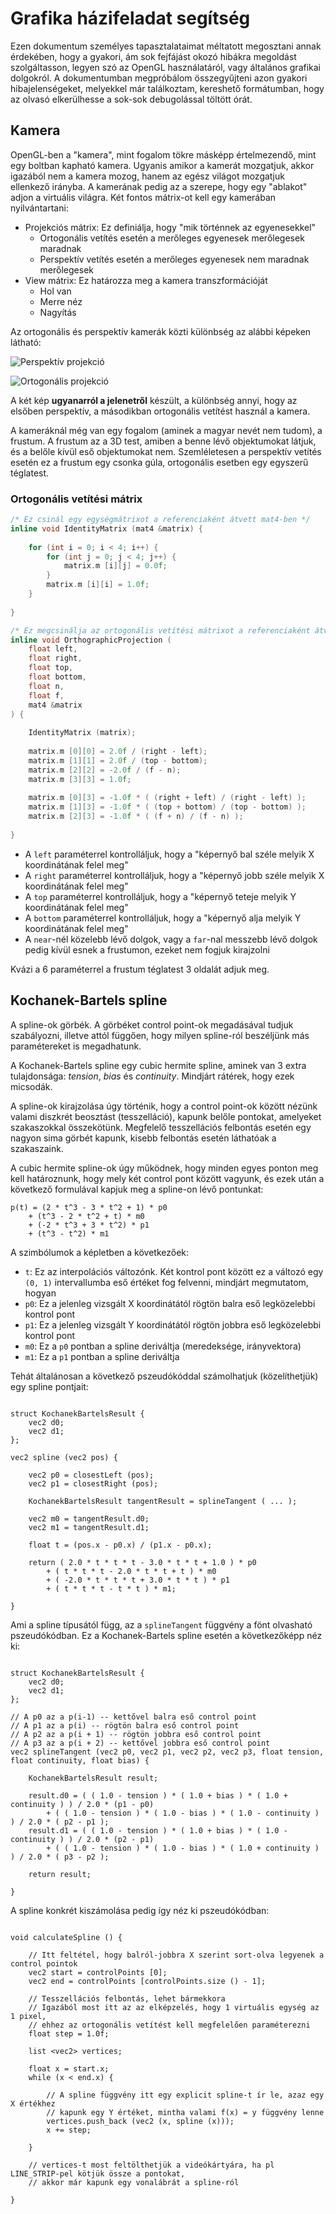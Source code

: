 # Grafika házifeladat segítség

Ezen dokumentum személyes tapasztalataimat méltatott megosztani annak érdekében, hogy
a gyakori, ám sok fejfájást okozó hibákra megoldást szolgáltasson, legyen szó az
OpenGL használatáról, vagy általános grafikai dolgokról. A dokumentumban megpróbálom
összegyűjteni azon gyakori hibajelenségeket, melyekkel már találkoztam, kereshető
formátumban, hogy az olvasó elkerülhesse a sok-sok debugolással töltött órát.

## Kamera

OpenGL-ben a "kamera", mint fogalom tökre másképp értelmezendő, mint egy boltban 
kapható kamera. Ugyanis amikor a kamerát mozgatjuk, akkor igazából nem a kamera
mozog, hanem az egész világot mozgatjuk ellenkező irányba. A kamerának pedig 
az a szerepe, hogy egy "ablakot" adjon a virtuális világra. Két fontos mátrix-ot
kell egy kamerában nyilvántartani:

* Projekciós mátrix: Ez definiálja, hogy "mik történnek az egyenesekkel"
	* Ortogonális vetítés esetén a merőleges egyenesek merőlegesek maradnak
	* Perspektív vetítés esetén a merőleges egyenesek nem maradnak merőlegesek
* View mátrix: Ez határozza meg a kamera transzformációját
	* Hol van
	* Merre néz
	* Nagyítás

Az ortogonális és perspektív kamerák közti különbség az alábbi képeken látható:

![Perspektív projekció](perspective.png)

![Ortogonális projekció](orthographic.png)

A két kép **ugyanarról a jelenetről** készült, a különbség annyi, hogy az elsőben
perspektív, a másodikban ortogonális vetítést használ a kamera.

A kameráknál még van egy fogalom (aminek a magyar nevét nem tudom), a frustum.
A frustum az a 3D test, amiben a benne lévő objektumokat látjuk, és a belőle kívül
eső objektumokat nem. Szemléletesen a perspektív vetítés esetén ez a frustum egy
csonka gúla, ortogonális esetben egy egyszerű téglatest.

### Ortogonális vetítési mátrix

```cpp
/* Ez csinál egy egységmátrixot a referenciaként átvett mat4-ben */
inline void IdentityMatrix (mat4 &matrix) {
	
	for (int i = 0; i < 4; i++) {
		for (int j = 0; j < 4; j++) {
			matrix.m [i][j] = 0.0f;
		}
		matrix.m [i][i] = 1.0f;
	}
	
}

/* Ez megcsinálja az ortogonális vetítési mátrixot a referenciaként átvett mat4-ben */
inline void OrthographicProjection (
	float left, 
	float right, 
	float top, 
	float bottom,
	float n,
	float f,
	mat4 &matrix
) {
	
	IdentityMatrix (matrix);
	
	matrix.m [0][0] = 2.0f / (right - left);
	matrix.m [1][1] = 2.0f / (top - bottom);
	matrix.m [2][2] = -2.0f / (f - n);
	matrix.m [3][3] = 1.0f;
	
	matrix.m [0][3] = -1.0f * ( (right + left) / (right - left) );
	matrix.m [1][3] = -1.0f * ( (top + bottom) / (top - bottom) );
	matrix.m [2][3] = -1.0f * ( (f + n) / (f - n) );
	
}
```

* A `left` paraméterrel kontrolláljuk, hogy a "képernyő bal széle melyik X koordinátának felel meg"
* A `right` paraméterrel kontrolláljuk, hogy a "képernyő jobb széle melyik X koordinátának felel meg"
* A `top` paraméterrel kontrolláljuk, hogy a "képernyő teteje melyik Y koordinátának felel meg"
* A `bottom` paraméterrel kontrolláljuk, hogy a "képernyő alja melyik Y koordinátának felel meg"
* A `near`-nél közelebb lévő dolgok, vagy a `far`-nal messzebb lévő dolgok pedig kívül esnek a frustumon, ezeket nem fogjuk kirajzolni

Kvázi a 6 paraméterrel a frustum téglatest 3 oldalát adjuk meg.

## Kochanek-Bartels spline

A spline-ok görbék. A görbéket control point-ok megadásával tudjuk szabályozni, illetve attól függően,
hogy milyen spline-ról beszéljünk más paramétereket is megadhatunk. 

A Kochanek-Bartels spline egy cubic hermite spline, aminek van 3 extra tulajdonsága: _tension_, 
_bias_ és _continuity_. Mindjárt rátérek, hogy ezek micsodák.

A spline-ok kirajzolása úgy történik, hogy a control point-ok között nézünk valami diszkrét beosztást
(tesszelláció), kapunk belőle pontokat, amelyeket szakaszokkal összekötünk. Megfelelő tesszellációs
felbontás esetén egy nagyon sima görbét kapunk, kisebb felbontás esetén láthatóak a szakaszaink.

A cubic hermite spline-ok úgy működnek, hogy minden egyes ponton meg kell határoznunk, hogy mely
két control pont között vagyunk, és ezek után a következő formulával kapjuk meg a spline-on lévő
pontunkat:

```
p(t) = (2 * t^3 - 3 * t^2 + 1) * p0
	+ (t^3 - 2 * t^2 + t) * m0
	+ (-2 * t^3 + 3 * t^2) * p1
	+ (t^3 - t^2) * m1
```

A szimbólumok a képletben a következőek:
	
* `t`: Ez az interpolációs változónk. Két kontrol pont között ez a változó egy `(0, 1)` intervallumba eső értéket
fog felvenni, mindjárt megmutatom, hogyan
* `p0`: Ez a jelenleg vizsgált X koordinátától rögtön balra eső legközelebbi kontrol pont
* `p1`: Ez a jelenleg vizsgált Y koordinátától rögtön jobbra eső legközelebbi kontrol pont
* `m0`: Ez a `p0` pontban a spline deriváltja (meredeksége, irányvektora)
* `m1`: Ez a `p1` pontban a spline deriváltja

Tehát általánosan a következő pszeudókóddal számolhatjuk (közelíthetjük) egy spline pontjait:

```

struct KochanekBartelsResult {
	vec2 d0;
	vec2 d1;
};

vec2 spline (vec2 pos) {

	vec2 p0 = closestLeft (pos);
	vec2 p1 = closestRight (pos);

	KochanekBartelsResult tangentResult = splineTangent ( ... );

	vec2 m0 = tangentResult.d0;
	vec2 m1 = tangentResult.d1;

	float t = (pos.x - p0.x) / (p1.x - p0.x);

	return ( 2.0 * t * t * t - 3.0 * t * t + 1.0 ) * p0
		+ ( t * t * t - 2.0 * t * t + t ) * m0
		+ ( -2.0 * t * t * t + 3.0 * t * t ) * p1
		+ ( t * t * t - t * t ) * m1;

}

```

Ami a spline típusától függ, az a `splineTangent` függvény a fönt olvasható pszeudókódban. Ez a Kochanek-Bartels
spline esetén a következőképp néz ki:

```

struct KochanekBartelsResult {
	vec2 d0;
	vec2 d1;
};

// A p0 az a p(i-1) -- kettővel balra eső control point
// A p1 az a p(i) -- rögtön balra eső control point
// A p2 az a p(i + 1) -- rögtön jobbra eső control point
// A p3 az a p(i + 2) -- kettővel jobbra eső control point
vec2 splineTangent (vec2 p0, vec2 p1, vec2 p2, vec2 p3, float tension, float continuity, float bias) {

	KochanekBartelsResult result;

	result.d0 = ( ( 1.0 - tension ) * ( 1.0 + bias ) * ( 1.0 + continuity ) ) / 2.0 * (p1 - p0)
		+ ( ( 1.0 - tension ) * ( 1.0 - bias ) * ( 1.0 - continuity ) ) / 2.0 * ( p2 - p1 );
	result.d1 = ( ( 1.0 - tension ) * ( 1.0 + bias ) * ( 1.0 - continuity ) ) / 2.0 * (p2 - p1)
		+ ( ( 1.0 - tension ) * ( 1.0 - bias ) * ( 1.0 + continuity ) ) / 2.0 * ( p3 - p2 );

	return result;

}

```

A spline konkrét kiszámolása pedig így néz ki pszeudókódban:

```

void calculateSpline () {

	// Itt feltétel, hogy balról-jobbra X szerint sort-olva legyenek a control pointok
	vec2 start = controlPoints [0];
	vec2 end = controlPoints [controlPoints.size () - 1];

	// Tesszellációs felbontás, lehet bármekkora
	// Igazából most itt az az elképzelés, hogy 1 virtuális egység az 1 pixel,
	// ehhez az ortogonális vetítést kell megfelelően paraméterezni
	float step = 1.0f;

	list <vec2> vertices;

	float x = start.x;
	while (x < end.x) {

		// A spline függvény itt egy explicit spline-t ír le, azaz egy X értékhez
		// kapunk egy Y értéket, mintha valami f(x) = y függvény lenne
		vertices.push_back (vec2 (x, spline (x)));
		x += step;

	}

	// vertices-t most feltölthetjük a videókártyára, ha pl LINE_STRIP-pel kötjük össze a pontokat, 
	// akkor már kapunk egy vonalábrát a spline-ról

}

```